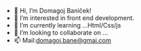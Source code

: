 - 👋 Hi, I’m Domagoj Baniček!
- 👀 I’m interested in front end development.
- 🌱 I’m currently learning ...Html/Css/js 
- 💞️ I’m looking to collaborate on ...
- 📫 Mail:domagoj.bane@gmai.com

<!---
Domagojsk/Domagojsk is a ✨ special ✨ repository because its `README.md` (this file) appears on your GitHub profile.
You can click the Preview link to take a look at your changes.
--->
